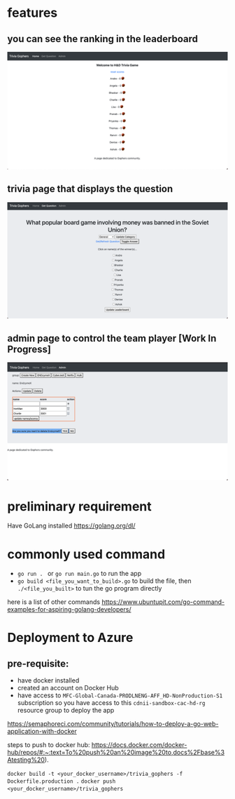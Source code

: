 # features
## you can see the ranking in the leaderboard
![Leaderboard](images/leaderboard.png)

## trivia page that displays the question
![Question Page](images/question_page.png)

## admin page to control the team player  [Work In Progress]
![Admin Portal](images/admin_portal.png)


# preliminary requirement
Have GoLang installed https://golang.org/dl/

# commonly used command
* `go run . ` or `go run main.go` to run the app 
* `go build <file_you_want_to_build>.go` to build the file, then `./<file_you_built>` to tun the go program directly

here is a list of other commands
https://www.ubuntupit.com/go-command-examples-for-aspiring-golang-developers/

# Deployment to Azure
## pre-requisite: 
* have docker installed
* created an account on Docker Hub
* have access to `MFC-Global-Canada-PRODLNENG-AFF_HD-NonProduction-S1` subscription so you have access to this `cdnii-sandbox-cac-hd-rg` resource group to deploy the app

https://semaphoreci.com/community/tutorials/how-to-deploy-a-go-web-application-with-docker

steps to push to docker hub:
https://docs.docker.com/docker-hub/repos/#:~:text=To%20push%20an%20image%20to,docs%2Fbase%3Atesting%20).


`docker build -t <your_docker_username>/trivia_gophers -f Dockerfile.production .`
`docker push <your_docker_username>/trivia_gophers`
